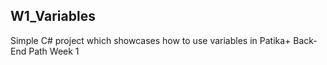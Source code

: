 ## W1_Variables

Simple C# project which showcases how to use variables in Patika+ Back-End Path Week 1